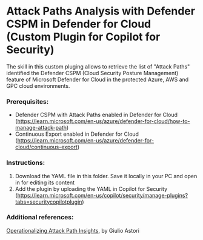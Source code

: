 # Attack Paths Analysis with Defender CSPM in Defender for Cloud (Custom Plugin for Copilot for Security) 

The skill in this custom pluging allows to retrieve the list of "Attack Paths" identified the Defender CSPM (Cloud Security Posture Management) feature of Microsoft Defender for Cloud in the protected Azure, AWS and GPC cloud environments.


### Prerequisites:
* Defender CSPM with Attack Paths enabled in Defender for Cloud (https://learn.microsoft.com/en-us/azure/defender-for-cloud/how-to-manage-attack-path)
* Continuous Export enabled in Defender for Cloud (https://learn.microsoft.com/en-us/azure/defender-for-cloud/continuous-export)


### Instructions: 
1. Download the YAML file in this folder. Save it locally in your PC and open in for editing its content
2. Add the plugin by uploading the YAML in Copilot for Security (https://learn.microsoft.com/en-us/copilot/security/manage-plugins?tabs=securitycopilotplugin)


### Additional references: 
[Operationalizing Attack Path Insights](https://techcommunity.microsoft.com/t5/microsoft-defender-for-cloud/operationalizing-attack-path-insights/ba-p/4121643), by Giulio Astori